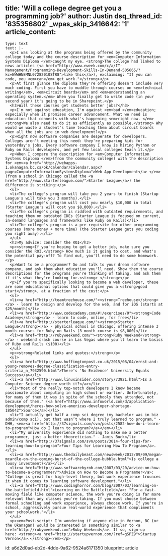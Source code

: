 title: 'Will a college degree get you a programming job?'
author: Justin
dsq_thread_id: '835356802'
_wpas_skip_3416642: '1'
article_content:
  -
    type: text
    text: |-
      <p>I was looking at the programs being offered by the community college today and the course description for <em>Computer Information Systems Diploma </em>caught my eye. <strong>The college had linked to news articles (<a href="http://www.eweek.com/c/a/IT-Management/Programming-Development-Skills-In-Demand-505665/?kc=EWWHNEMNL07282010STR8">like this</a>), exclaiming: "If you can code, you <em>can</em> get work."</strong></p>
      <p>At first glance the diploma they're offering doesn't include very much coding. First you have to muddle through courses on <em>technical writing</em>, <em>circuit boards</em> and <em>understanding an operating system.</em> When you finally get to write code (in your second year) it's going to be in Sharepoint.</p>
      <h3>Will these courses get students better jobs?</h3>
      <p>I'm not against education, I'm against <em>bad </em>education; especially when it promises career advancement. What we need is education that connects with what's happening <em>right now. </em><strong>We also need to do it as efficiently as possible.</strong> Why would we waste a student's time teaching them about circuit boards when all the jobs are in web development?</p>
      <p>Right now software companies are desperate for developers. Colleges aren't meeting this need: they're preparing kids for yesterday's jobs. Every software company I know is hiring Python or Ruby on Rails developers, and yet few local colleges teach it.</p>
      <p>When I compare the description for <em>Computer Information Systems Diploma </em>(from the community college) with the description for <em><a href="http://webapps-1.okanagan.bc.ca/ok/calendar/Calendar.aspx?page=ComputerInformationSystemsDiploma">Web App Development</a> </em>(from a school in Chicago called the <a href="http://www.starterleague.com/">Starter League</a>) the difference is striking:</p>
      <ul>
      <li>The college's program will take you 2 years to finish (Startup League's will take you 3 months).</li>
      <li>The college's program will cost you nearly $10,000 in total (Starter League's will cost you $8,000).</li>
      <li>The college's program is riddled with outdated requirements, and teaching them on outdated IDEs (Starter League is focused on current, in-demand languages and frameworks like Ruby on Rails)</li>
      <li>The college's program is a pre-requisite for other programming courses (more money + more time) (the Starter League gets you coding you right away).</li>
      </ul>
      <h3>My advice: consider the ROI</h3>
      <p><strong>If you're hoping to get a better job, make sure you consider the ROI.</strong> How much is it going to cost, and what's the potential pay-off? To find out, you'll need to do some homework.</p>
      <p>Want to be a programmer? Go and talk to your dream software company, and ask them what education you'll need. Show them the course descriptions for the programs you're thinking of taking, and ask them if it's what they're looking for.<strong> </strong></p>
      <p>If you're specifically looking to become a web developer, these are some educational options that could give you a <strong>good start</strong>, at a fraction of the cost:</p>
      <ul>
      <li><a href="http://teamtreehouse.com/"><strong>Treehouse</strong></a> - learn to design and develop for the web, and for iOS (starts at $25/month)</li>
      <li><a href="http://www.codecademy.com/#!/exercises/0"><strong>Code Academy</strong></a> - learn to code, online, for free</li>
      <li><a href="http://starterleague.com/"><strong>Starter League</strong></a> - physical school in Chicago, offering intense 3 month courses for Ruby on Rails (3 month course is $8,000)</li>
      <li><a href="http://rubyweekend.com/"><strong>Ruby Weekend</strong></a> - weekend crash course in Las Vegas where you'll learn the basics of Ruby and Rails ($100)</li>
      </ul>
      <p><strong>Related links and quotes:</strong></p>
      <ul>
      <li><a href="http://www.huffingtonpost.co.uk/2015/08/04/ernst-and-young-removes-degree-classification-entry-criteria_n_7932590.html">There's 'No Evidence' University Equals Success</a></li>
      <li><a href="http://www.linuxinsider.com/story/73921.html">Is a Computer Science degree worth it?</a></li>
      <li>"Most of the really top-notch developers I know became passionate about computing in high school or earlier. Unfortunately, for many of them it was in spite of the schools they attended, not because of them." (<a href="http://www.infoworld.com/d/application-development/heres-how-solve-americas-developer-shortage-185042">Source</a>)</li>
      <li>"I actually got half a comp sci degree (my bachelor was in biz admin/comp sci), but that wasn’t where I truly learned to program." - DHH, <em><a href="http://37signals.com/svn/posts/2582-how-do-i-learn-to-program">How do I learn to program?</a></em></li>
      <li>"My university experience did nothing to make me a better programmer, just a better theoretician." - Jamis Buck</li>
      <li><a href="http://37signals.com/svn/posts/3014-four-tips-for-learning-how-to-program">Four Tips for Learning How To Program</a>.</li>
      <li><a href="http://www.thedailybeast.com/newsweek/2012/09/09/megan-mcardle-on-the-coming-burst-of-the-college-bubble.html">Is college a lousy investment?</a></li>
      <li><a href="http://www.softwarebyrob.com/2007/03/20/advice-on-how-to-become-a-programmer/">Advice on How to Become a Programmer</a>: "College is great for high-level theory, but work experience trounces it when it comes to learning software development."</li>
      <li><a href="http://www.codinghorror.com/blog/2007/03/learning-on-the-battlefield.html">Learning on the Battlefield</a>: "For a fast-moving field like computer science, the work you're doing is far more relevant than any classes you're taking. If you must choose between formal schooling and work experience, always choose work. If you're in school, aggressively pursue real-world experience that compliments your schoolwork."</li>
      </ul>
      <p><em>Post-script: I'm wondering if anyone else in Vernon, BC (or the Okanagan) would be interested in something similar to <a href="http://rubyweekend.com">Ruby Weekend</a>. If so, sign-up here: <strong><a href="http://startupvernon.com/?ref=gSPZ9">Startup Vernon</a>.</strong></em></p>
id: a6d2d0ad-eb2d-4dde-9a62-9524a6171350
blueprint: article
